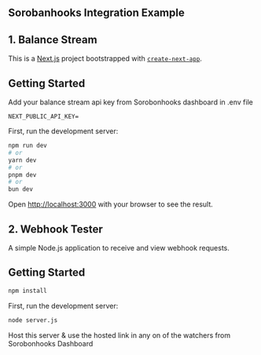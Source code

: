 
## Sorobanhooks Integration Example


## 1. Balance Stream

This is a [Next.js](https://nextjs.org) project bootstrapped with [`create-next-app`](https://github.com/vercel/next.js/tree/canary/packages/create-next-app).

## Getting Started



Add your balance stream api key from Sorobonhooks dashboard in .env file

```
NEXT_PUBLIC_API_KEY=
```


First, run the development server:

```bash
npm run dev
# or
yarn dev
# or
pnpm dev
# or
bun dev
```

Open [http://localhost:3000](http://localhost:3000) with your browser to see the result.


## 2. Webhook Tester
A simple Node.js application to receive and view webhook requests.

## Getting Started
```bash
npm install
```

First, run the development server:

```bash
node server.js
```

Host this server & use the hosted link in any on of the watchers from Sorobonhooks Dashboard

